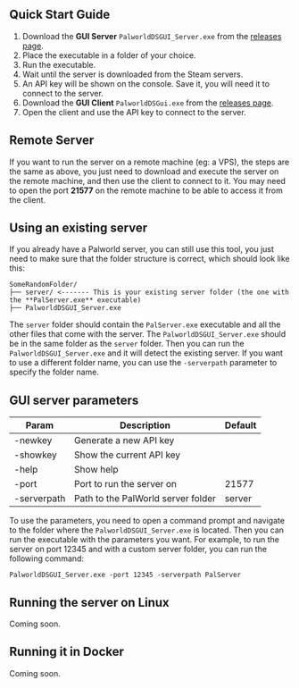 ## Quick Start Guide

1. Download the **GUI Server** `PalworldDSGUI_Server.exe` from the [releases page](https://github.com/diogomartino/palworld-ds-gui/releases).
2. Place the executable in a folder of your choice.
3. Run the executable.
4. Wait until the server is downloaded from the Steam servers.
5. An API key will be shown on the console. Save it, you will need it to connect to the server.
6. Download the **GUI Client** `PalworldDSGui.exe` from the [releases page](https://github.com/diogomartino/palworld-ds-gui/releases).
7. Open the client and use the API key to connect to the server.

## Remote Server

If you want to run the server on a remote machine (eg: a VPS), the steps are the same as above, you just need to download and execute the server on the remote machine, and then use the client to connect to it. You may need to open the port **21577** on the remote machine to be able to access it from the client.

## Using an existing server

If you already have a Palworld server, you can still use this tool, you just need to make sure that the folder structure is correct, which should look like this:

```plaintext
SomeRandomFolder/
├── server/ <------- This is your existing server folder (the one with the **PalServer.exe** executable)
├── PalworldDSGUI_Server.exe
```

The `server` folder should contain the `PalServer.exe` executable and all the other files that come with the server. The `PalworldDSGUI_Server.exe` should be in the same folder as the `server` folder. Then you can run the `PalworldDSGUI_Server.exe` and it will detect the existing server. If you want to use a different folder name, you can use the `-serverpath` parameter to specify the folder name.

## GUI server parameters

| Param       | Description                        | Default |
| ----------- | ---------------------------------- | ------- |
| -newkey     | Generate a new API key             |
| -showkey    | Show the current API key           |
| -help       | Show help                          |
| -port       | Port to run the server on          | 21577   |
| -serverpath | Path to the PalWorld server folder | server  |

To use the parameters, you need to open a command prompt and navigate to the folder where the `PalworldDSGUI_Server.exe` is located. Then you can run the executable with the parameters you want. For example, to run the server on port 12345 and with a custom server folder, you can run the following command:

```plaintext
PalworldDSGUI_Server.exe -port 12345 -serverpath PalServer
```

## Running the server on Linux

Coming soon.

## Running it in Docker

Coming soon.
